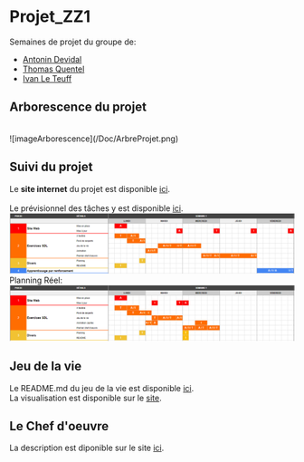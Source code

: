 # Projet_ZZ1

Semaines de projet du groupe de: <br/>
- [Antonin Devidal](/Exos/Antonin)<br/>
- [Thomas Quentel](/Exos/Thomas)<br/>
- [Ivan Le Teuff](/Exos/Ivan)<br/>


## Arborescence du projet 
<br/>
![imageArborescence](/Doc/ArbreProjet.png)

## Suivi du projet
Le **site internet** du projet est disponible [ici](https://perso.isima.fr/~andevidal/projet-zz1-site-web/index.html).<br/>
<br/>
Le prévisionnel des tâches y est disponible [ici](https://docs.google.com/spreadsheets/d/1pQb_vgpYiH-1lMi-Ei_bwUvD5HuP0eKORAUapyPOiqM/edit?usp=sharing).
![imagePlanningPrevisionnel](/Doc/planning_previsionnel.png)
<br/>Planning Réel:
![imagePlanningReel](/Doc/planning_reel.png)

## Jeu de la vie
Le README.md du jeu de la vie est disponible [ici](/JeuxDeLaVie/README.md).<br/>
La visualisation est disponible sur le [site](https://perso.isima.fr/~andevidal/projet-zz1-site-web/JeuDeLaVie.html).<br/>

## Le Chef d'oeuvre
La description est diponible sur le site [ici](https://perso.isima.fr/~andevidal/projet-zz1-site-web/ChefOeuvre.html).<br/>



